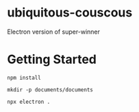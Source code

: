 # ubiquitous-couscous
Electron version of super-winner

# Getting Started
```
npm install
```

```
mkdir -p documents/documents
```

```
npx electron .
```

